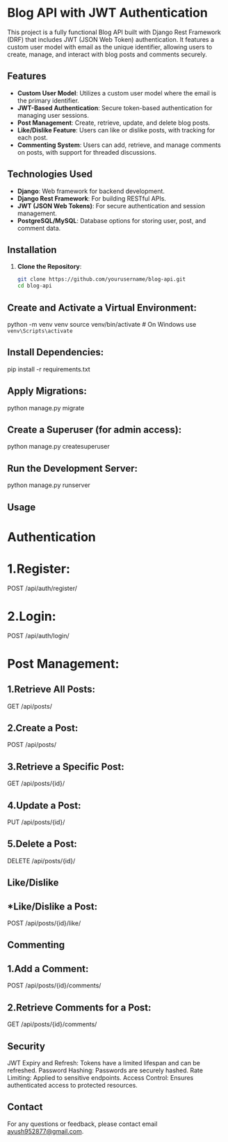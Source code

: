 # Blog API with JWT Authentication

This project is a fully functional Blog API built with Django Rest Framework (DRF) that includes JWT (JSON Web Token) authentication. It features a custom user model with email as the unique identifier, allowing users to create, manage, and interact with blog posts and comments securely.

## Features

- **Custom User Model**: Utilizes a custom user model where the email is the primary identifier.
- **JWT-Based Authentication**: Secure token-based authentication for managing user sessions.
- **Post Management**: Create, retrieve, update, and delete blog posts.
- **Like/Dislike Feature**: Users can like or dislike posts, with tracking for each post.
- **Commenting System**: Users can add, retrieve, and manage comments on posts, with support for threaded discussions.

## Technologies Used

- **Django**: Web framework for backend development.
- **Django Rest Framework**: For building RESTful APIs.
- **JWT (JSON Web Tokens)**: For secure authentication and session management.
- **PostgreSQL/MySQL**: Database options for storing user, post, and comment data.

## Installation

1. **Clone the Repository**:
   ```bash
   git clone https://github.com/yourusername/blog-api.git
   cd blog-api
## Create and Activate a Virtual Environment:
python -m venv venv
source venv/bin/activate  # On Windows use `venv\Scripts\activate`
## Install Dependencies:
pip install -r requirements.txt
## Apply Migrations:
python manage.py migrate
## Create a Superuser (for admin access):
python manage.py createsuperuser
## Run the Development Server:
python manage.py runserver
## Usage
# Authentication
# 1.Register:
POST /api/auth/register/
# 2.Login:
POST /api/auth/login/
# Post Management:
## 1.Retrieve All Posts:
GET /api/posts/
## 2.Create a Post:
POST /api/posts/
## 3.Retrieve a Specific Post:
GET /api/posts/{id}/
## 4.Update a Post:
PUT /api/posts/{id}/
## 5.Delete a Post:
DELETE /api/posts/{id}/
## Like/Dislike
## *Like/Dislike a Post:
POST /api/posts/{id}/like/
## Commenting
## 1.Add a Comment:
POST /api/posts/{id}/comments/
## 2.Retrieve Comments for a Post:
GET /api/posts/{id}/comments/
## Security
JWT Expiry and Refresh: Tokens have a limited lifespan and can be refreshed.
Password Hashing: Passwords are securely hashed.
Rate Limiting: Applied to sensitive endpoints.
Access Control: Ensures authenticated access to protected resources.
## Contact
For any questions or feedback, please contact email ayush952877@gmail.com.
